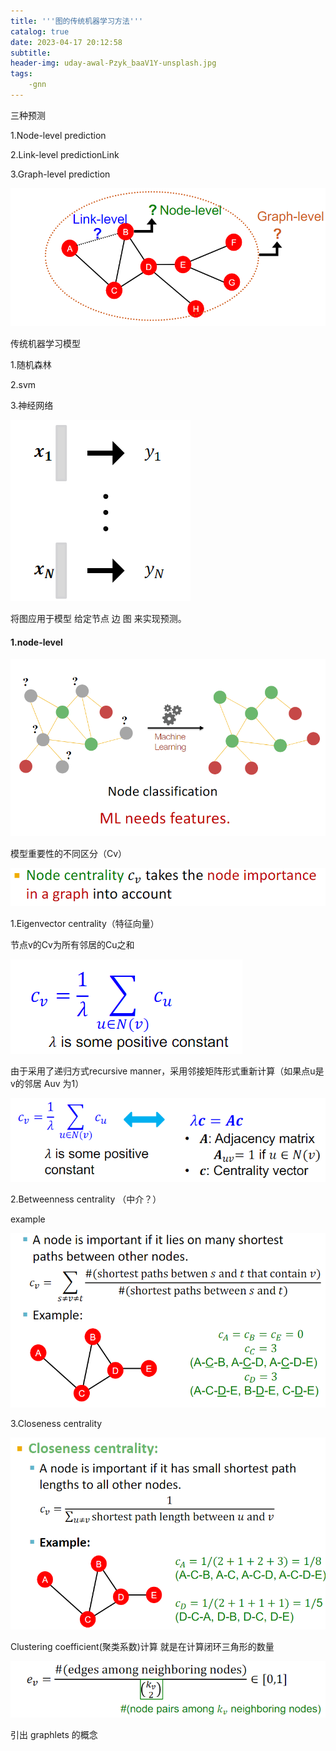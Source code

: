 ```yaml
---
title: '''图的传统机器学习方法'''
catalog: true
date: 2023-04-17 20:12:58
subtitle:
header-img: uday-awal-Pzyk_baaV1Y-unsplash.jpg
tags:
    -gnn 
---
```


三种预测

1.Node-level prediction

2.Link-level predictionLink

3.Graph-level prediction

![image-20230417204057751](../img/图的传统机器学习方法/image-20230417204057751.png)

传统机器学习模型

1.随机森林

2.svm

3.神经网络

![image-20230417204149650](../img/图的传统机器学习方法/image-20230417204149650.png)

将图应用于模型 给定节点 边 图 来实现预测。

#### 1.node-level

![image-20230417204601901](../img/图的传统机器学习方法/image-20230417204601901.png)

模型重要性的不同区分（Cv）

![image-20230417205252569](../img/图的传统机器学习方法/image-20230417205252569.png)

1.Eigenvector centrality（特征向量）

节点v的Cv为所有邻居的Cu之和

![image-20230417215407529](../img/图的传统机器学习方法/image-20230417215407529.png)

由于采用了递归方式recursive manner，采用邻接矩阵形式重新计算（如果点u是v的邻居 Auv 为1）

![image-20230417215608315](../img/图的传统机器学习方法/image-20230417215608315.png)

2.Betweenness centrality （中介？）

example

![image-20230417220322134](../img/图的传统机器学习方法/image-20230417220322134.png)

3.Closeness centrality

![image-20230417220524325](../img/图的传统机器学习方法/image-20230417220524325.png)

Clustering coefficient(聚类系数)计算  就是在计算闭环三角形的数量

![image-20230417220759397](../img/图的传统机器学习方法/image-20230417220759397.png)

引出 graphlets 的概念

